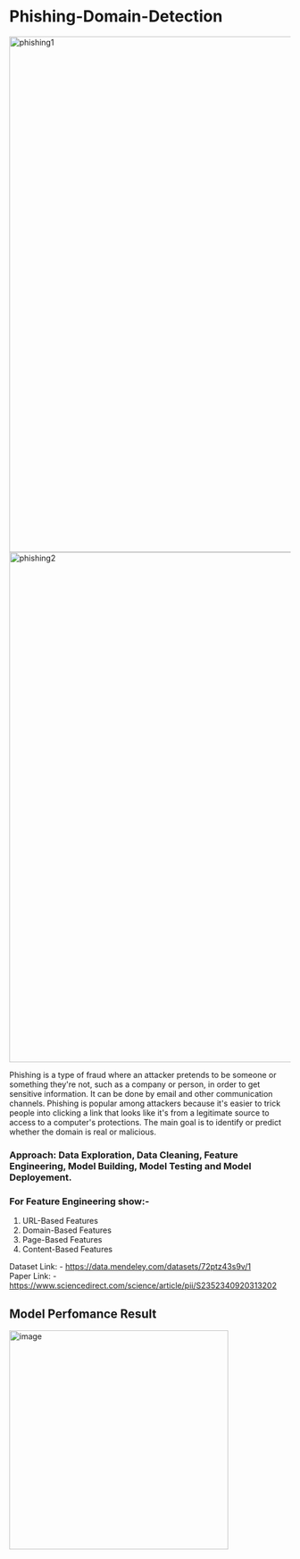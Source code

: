 # Phishing-Domain-Detection
<img width="923" alt="phishing1" src="https://user-images.githubusercontent.com/69419106/202852023-b8dadec5-76e1-4309-a9d1-55d4aebd55af.png">
<img width="913" alt="phishing2" src="https://user-images.githubusercontent.com/69419106/202852028-ea53e0c9-d3b0-4fce-a777-aab753dd69ee.png">

Phishing is a type of fraud where an attacker pretends to be someone or something they're not, such as a company or person, in order to get sensitive information. It can be done by email and other communication channels. Phishing is popular among attackers because it's easier to trick people into clicking a link that looks like it's from a legitimate source to access to a computer's protections. The main goal is to identify or predict whether the domain is real or malicious.

### Approach: Data Exploration, Data Cleaning, Feature Engineering, Model Building, Model Testing and Model Deployement.

### For Feature Engineering show:-

1. URL-Based Features
2. Domain-Based Features
3. Page-Based Features
4. Content-Based Features

Dataset Link: - https://data.mendeley.com/datasets/72ptz43s9v/1 
<br>
Paper Link: - https://www.sciencedirect.com/science/article/pii/S2352340920313202

## Model Perfomance Result 
<img width="392" alt="image" src="https://user-images.githubusercontent.com/69419106/201700690-3c04428d-36bc-41ef-a3e3-d2bca86f6423.png">
